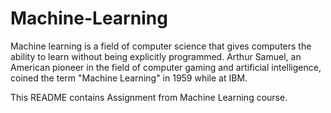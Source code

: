 # Machine-Learning

Machine learning is a field of computer science that gives computers the ability to learn without being explicitly programmed. Arthur Samuel, an American pioneer in the field of computer gaming and artificial intelligence, coined the term "Machine Learning" in 1959 while at IBM.

This README contains Assignment from Machine Learning course.
